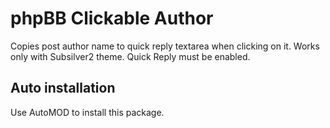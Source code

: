 # phpBB Clickable Author
Copies post author name to quick reply textarea when clicking on it.
Works only with Subsilver2 theme.
Quick Reply must be enabled.

## Auto installation
Use AutoMOD to install this package.

